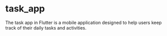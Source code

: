 # task_app
The task app in Flutter is a mobile application designed to help users keep track of their daily tasks and activities.
